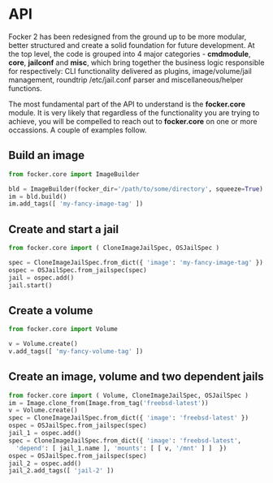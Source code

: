 # API

Focker 2 has been redesigned from the ground up to be more modular, better structured and create a solid foundation for future development. At the top level, the code is grouped into 4 major categories - **cmdmodule**, **core**, **jailconf** and **misc**, which bring together the business logic responsible for respectively: CLI functionality delivered as plugins, image/volume/jail management, roundtrip /etc/jail.conf parser and miscellaneous/helper functions.

The most fundamental part of the API to understand is the **focker.core** module. It is very likely that regardless of the functionality you are trying to achieve, you will be compelled to reach out to **focker.core** on one or more occassions. A couple of examples follow.

## Build an image

```python
from focker.core import ImageBuilder

bld = ImageBuilder(focker_dir='/path/to/some/directory', squeeze=True)
im = bld.build()
im.add_tags([ 'my-fancy-image-tag' ])
```

## Create and start a jail

```python
from focker.core import ( CloneImageJailSpec, OSJailSpec )

spec = CloneImageJailSpec.from_dict({ 'image': 'my-fancy-image-tag' })
ospec = OSJailSpec.from_jailspec(spec)
jail = ospec.add()
jail.start()
```

## Create a volume
```python
from focker.core import Volume

v = Volume.create()
v.add_tags([ 'my-fancy-volume-tag' ])
```

## Create an image, volume and two dependent jails
```python
from focker.core import ( Volume, CloneImageJailSpec, OSJailSpec )
im = Image.clone_from(Image.from_tag('freebsd-latest'))
v = Volume.create()
spec = CloneImageJailSpec.from_dict({ 'image': 'freebsd-latest' })
ospec = OSJailSpec.from_jailspec(spec)
jail_1 = ospec.add()
spec = CloneImageJailSpec.from_dict({ 'image': 'freebsd-latest',
  'depend': [ jail_1.name ], 'mounts': [ [ v, '/mnt' ] ]  })
ospec = OSJailSpec.from_jailspec(spec)
jail_2 = ospec.add()
jail_2.add_tags([ 'jail-2' ])
```
